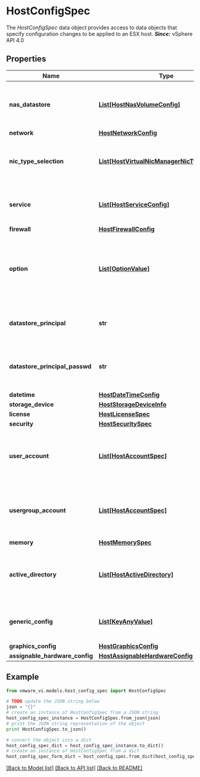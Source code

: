 # HostConfigSpec

The *HostConfigSpec* data object provides access to data objects that specify configuration changes to be applied to an ESX host.  ***Since:*** vSphere API 4.0 

## Properties
Name | Type | Description | Notes
------------ | ------------- | ------------- | -------------
**nas_datastore** | [**List[HostNasVolumeConfig]**](HostNasVolumeConfig.md) | Configurations to create NAS datastores.  ***Since:*** vSphere API 4.0  | [optional] 
**network** | [**HostNetworkConfig**](HostNetworkConfig.md) |  | [optional] 
**nic_type_selection** | [**List[HostVirtualNicManagerNicTypeSelection]**](HostVirtualNicManagerNicTypeSelection.md) | Type selection for different VirtualNics.  ***Since:*** vSphere API 4.0  | [optional] 
**service** | [**List[HostServiceConfig]**](HostServiceConfig.md) | Host service configuration.  ***Since:*** vSphere API 4.0  | [optional] 
**firewall** | [**HostFirewallConfig**](HostFirewallConfig.md) |  | [optional] 
**option** | [**List[OptionValue]**](OptionValue.md) | Host configuration options as defined by the *OptionValue* data object type.  ***Since:*** vSphere API 4.0  | [optional] 
**datastore_principal** | **str** | Datastore principal user.  ***Since:*** vSphere API 4.0  | [optional] 
**datastore_principal_passwd** | **str** | Password for the datastore principal.  ***Since:*** vSphere API 4.0  | [optional] 
**datetime** | [**HostDateTimeConfig**](HostDateTimeConfig.md) |  | [optional] 
**storage_device** | [**HostStorageDeviceInfo**](HostStorageDeviceInfo.md) |  | [optional] 
**license** | [**HostLicenseSpec**](HostLicenseSpec.md) |  | [optional] 
**security** | [**HostSecuritySpec**](HostSecuritySpec.md) |  | [optional] 
**user_account** | [**List[HostAccountSpec]**](HostAccountSpec.md) | List of users to create/update with new password.  ***Since:*** vSphere API 4.0  | [optional] 
**usergroup_account** | [**List[HostAccountSpec]**](HostAccountSpec.md) | List of users to create/update with new password.  ***Since:*** vSphere API 4.0  | [optional] 
**memory** | [**HostMemorySpec**](HostMemorySpec.md) |  | [optional] 
**active_directory** | [**List[HostActiveDirectory]**](HostActiveDirectory.md) | Active Directory configuration change.  ***Since:*** vSphere API 4.1  | [optional] 
**generic_config** | [**List[KeyAnyValue]**](KeyAnyValue.md) | Advanced configuration.  ***Since:*** vSphere API 5.0  | [optional] 
**graphics_config** | [**HostGraphicsConfig**](HostGraphicsConfig.md) |  | [optional] 
**assignable_hardware_config** | [**HostAssignableHardwareConfig**](HostAssignableHardwareConfig.md) |  | [optional] 

## Example

```python
from vmware_vi.models.host_config_spec import HostConfigSpec

# TODO update the JSON string below
json = "{}"
# create an instance of HostConfigSpec from a JSON string
host_config_spec_instance = HostConfigSpec.from_json(json)
# print the JSON string representation of the object
print HostConfigSpec.to_json()

# convert the object into a dict
host_config_spec_dict = host_config_spec_instance.to_dict()
# create an instance of HostConfigSpec from a dict
host_config_spec_form_dict = host_config_spec.from_dict(host_config_spec_dict)
```
[[Back to Model list]](../README.md#documentation-for-models) [[Back to API list]](../README.md#documentation-for-api-endpoints) [[Back to README]](../README.md)


